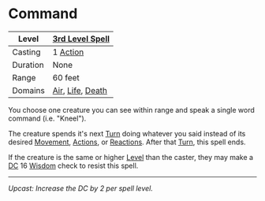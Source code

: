 # Command

| Level    | [3rd Level Spell](3rd%20Level%20Spells.md)                                                                                   |
| -------- | ---------------------------------------------------------------------------------------------------------------------------- |
| Casting  | 1 [Action](../../../../Game%20Procedures/Core%20Procedures/Action.md)                                                                          |
| Duration | None                                                                                                                         |
| Range    | 60 feet                                                                                                                      |
| Domains  | [Air](../../Spell%20Domains/Air.md), [Life](../../Spell%20Domains/Life.md), [Death](../../Spell%20Domains/Death.md) |

You choose one creature you can see within range and speak a single word command (i.e. "Kneel").

The creature spends it's next [Turn](../../../../Game%20Procedures/Core%20Procedures/Turn.md) doing whatever you said instead of its desired [Movement](../../../../Game%20Procedures/Combat/Movement.md), [Actions](../../../../Game%20Procedures/Core%20Procedures/Action.md), or [Reactions](../../../../Game%20Procedures/Combat/Reaction.md). After that [Turn](../../../../Game%20Procedures/Core%20Procedures/Turn.md), this spell ends.

If the creature is the same or higher [Level](../../../../Player%20Characters/Derived%20Statistics/Level.md) than the caster, they may make a [DC](../../../../Game%20Procedures/Core%20Procedures/DC.md) 16 [Wisdom](../../../../Player%20Characters/Abilities/Wisdom.md) check to resist this spell.

---
*Upcast: Increase the DC by 2 per spell level.*
